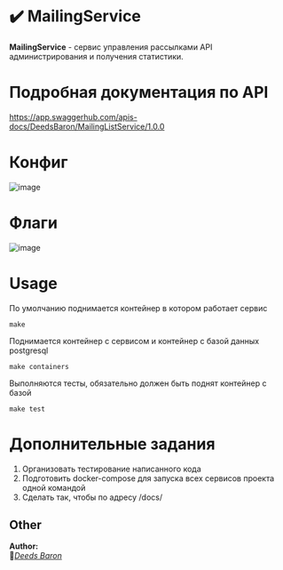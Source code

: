# :heavy_check_mark: MailingService
**MailingService** - сервис управления рассылками API администрирования и получения статистики.

# Подробная документация по API 
https://app.swaggerhub.com/apis-docs/DeedsBaron/MailingListService/1.0.0
# Конфиг  
![image](https://user-images.githubusercontent.com/80648065/159502935-55dd39ad-91ce-4aff-9aae-0d7048d8b056.png)
# Флаги
![image](https://user-images.githubusercontent.com/80648065/159503293-6eea7882-c92e-4cba-8d9a-4ffd5e179107.png)

# Usage
По умолчанию поднимается контейнер в котором работает сервис

    make

Поднимается контейнер с сервисом и контейнер с базой данных postgresql

    make containers
    
Выполняются тесты, обязательно должен быть поднят контейнер с базой

    make test
# Дополнительные задания
1. Организовать тестирование написанного кода
3. Подготовить docker-compose для запуска всех сервисов проекта одной командой
5. Сделать так, чтобы по адресу /docs/


    
## Other
**Author:**  
:vampire:*[Deeds Baron](https://github.com/DeedsBaron)*  

